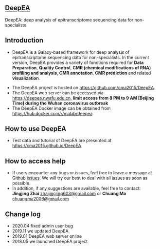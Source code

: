## [DeepEA](https://cma2015.github.io/DeepEA)
DeepEA: deep analysis of epitranscriptome sequencing data for non-specialists

## Introduction
- DeepEA is a Galaxy-based framework for deep analysis of epitranscriptome sequencing data for non-specialists. In the current version, DeepEA provides a variety of functions required for **Data Preparation**, **Quality Control**, **CMR (chemical modifications of RNA) profiling and analysis**, **CMR annotation**, **CMR prediction** and related **visualization**.
* The DeepEA project is hosted on https://github.com/cma2015/DeepEA.
* The DeepEA web server can be accessed via https://deepea.nwafu.edu.cn, **limit access from 8 PM to 9 AM [Beijing Time] during the Wuhan coronavirus outbreak**
* The DeepEA Docker image can be obtained from https://hub.docker.com/r/malab/deepea.

## How to use DeepEA

- Test data and tutorial of DeepEA are presented at https://cma2015.github.io/DeepEA

## How to access help
* If users encounter any bugs or issues, feel free to leave a message at Github [issues](<https://github.com/cma2015/DeepEA/issues>). We will try our best to deal with all issues as soon as possible.
* In addition, if any suggestions are available, feel free to contact: __Jingjing Zhai__ <zhaijingjing603@gmail.com> or __Chuang Ma__ <chuangma2006@gmail.com>

## Change log
- 2020.04 fixed admin user bug
- 2019.11 we updated DeepEA
- 2019.01 DeepEA web server online
- 2018.05 we launched DeepEA project


